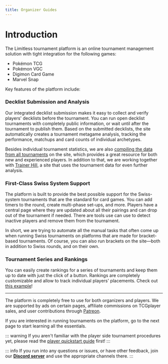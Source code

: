 ```yaml
---
title: Organizer Guides
---
```


# Introduction

The Limitless tournament platform is an online tournament management solution with tight integration for the following games:
* Pokémon TCG
* Pokémon VGC
* Digimon Card Game
* Marvel Snap

Key features of the platform include:

### Decklist Submission and Analysis
Our integrated decklist submission makes it easy to collect and verify players' decklists before the tournament. You can run open decklist tournaments with completely public information, or wait until after the tournament to publish them. Based on the submitted decklists, the site automatically creates a tournament metagame analysis, tracking the performance, matchups and card counts of individual archetypes.

Besides individual tournament statistics, we are also [compiling the data from all tournaments](https://play.limitlesstcg.com/decks) on the site, which provides a great resource for both new and experienced players. In addition to that, we are working together with [Trainer Hill](https://www.trainerhill.com/), a site that uses the tournament data for even further analysis.

### First-Class Swiss System Support
The platform is built to provide the best possible support for the Swiss-system tournaments that are the standard for card games. You can add timers to the round, create multi-phase set-ups, and more. Players have a central page where they are updated about all their pairings and can drop out of the tournament if needed. There are tools use can use to detect inactive players and remove them from the tournament. 

In short, we are trying to automate all the manual tasks that often come up when running Swiss tournaments on platforms that are made for bracket-based tournaments. Of course, you can also run brackets on the site—both in addition to Swiss rounds, and on their own.

### Tournament Series and Rankings
You can easily create rankings for a series of tournaments and keep them up to date with just the click of a button. Rankings are completely customizable and allow to track individual players' placements. Check out [this example](https://play.limitlesstcg.com/series/limitless-online-2021/ranking)! 

---

The platform is completely free to use for both organizers and players. We are supported by ads on certain pages, affiliate commissions on TCGplayer sales, and user contributions through [Patreon](https://patreon.com/limitlesstcg).

If you are interested in running tournaments on the platform, go to the next page to start learning all the essentials. 

::: warning
If you aren't familiar with the player side tournament procedures yet, please read the [player quickstart guide](/player) first!
:::

::: info
If you run into any questions or issues, or have other feedback, join our **[Discord server](https://discord.gg/UG4zTC6)** and use the appropriate channels there.
:::